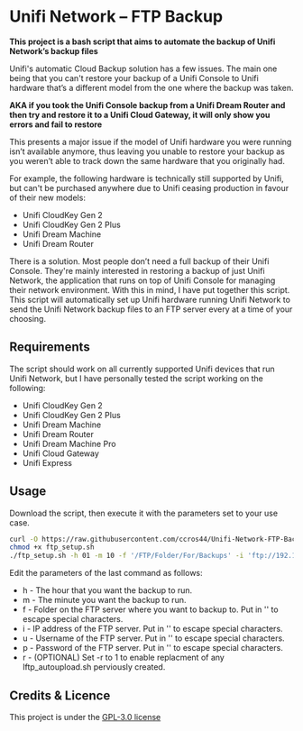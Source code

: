 # Unifi Network – FTP Backup

**This project is a bash script that aims to automate the backup of Unifi Network’s backup files**

Unifi's automatic Cloud Backup solution has a few issues. The main one being that you can't restore your backup of a Unifi Console to Unifi hardware that’s a different model from the one where the backup was taken.

**AKA if you took the Unifi Console backup from a Unifi Dream Router and then try and restore it to a Unifi Cloud Gateway, it will only show you errors and fail to restore**

This presents a major issue if the model of Unifi hardware you were running isn’t available anymore, thus leaving you unable to restore your backup as you weren’t able to track down the same hardware that you originally had.

For example, the following hardware is technically still supported by Unifi, but can't be purchased anywhere due to Unifi ceasing production in favour of their new models:
 - Unifi CloudKey Gen 2
 - Unifi CloudKey Gen 2 Plus
 - Unifi Dream Machine
 - Unifi Dream Router

There is a solution. Most people don’t need a full backup of their Unifi Console. They're mainly interested in restoring a backup of just Unifi Network, the application that runs on top of Unifi Console for managing their network environment. With this in mind, I have put together this script. This script will automatically set up Unifi hardware running Unifi Network to send the Unifi Network backup files to an FTP server every  at a time of your choosing.

## Requirements

The script should work on all currently supported Unifi devices that run Unifi Network, but I have personally tested the script working on the following:
 - Unifi CloudKey Gen 2
 - Unifi CloudKey Gen 2 Plus
 - Unifi Dream Machine
 - Unifi Dream Router
 - Unifi Dream Machine Pro
 - Unifi Cloud Gateway
 - Unifi Express
 
 ## Usage 

Download the script, then execute it with the parameters set to your use case.

```bash
curl -O https://raw.githubusercontent.com/ccros44/Unifi-Network-FTP-Backup/refs/heads/main/ftp_setup.sh
chmod +x ftp_setup.sh
./ftp_setup.sh -h 01 -m 10 -f '/FTP/Folder/For/Backups' -i 'ftp://192.168.0.1:21' -u 'admin' -p 'admin' -r 1
```

Edit the parameters of the last command as follows:
 - h - The hour that you want the backup to run.
 - m - The minute you want the backup to run.
 - f - Folder on the FTP server where you want to backup to. Put in '' to escape special characters.
 - i - IP address of the FTP server. Put in '' to escape special characters.
 - u - Username of the FTP server. Put in '' to escape special characters.
 - p - Password of the FTP server. Put in '' to escape special characters.
 - r - (OPTIONAL) Set -r to 1 to enable replacment of any lftp_autoupload.sh perviously created.

## Credits & Licence

This project is under the [GPL-3.0 license](https://raw.githubusercontent.com/ccros44/Unifi-Network-FTP-Backup/refs/heads/main/LICENSE)
